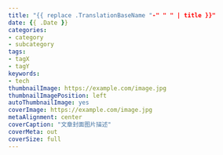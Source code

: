 ```yaml
---
title: "{{ replace .TranslationBaseName "-" " " | title }}"
date: {{ .Date }}
categories:
- category
- subcategory
tags:
- tagX
- tagY
keywords:
- tech
thumbnailImage: https://example.com/image.jpg
thumbnailImagePosition: left
autoThumbnailImage: yes
coverImage: https://example.com/image.jpg
metaAlignment: center
coverCaption: "文章封面图片描述"
coverMeta: out
coverSize: full
---
```


<!-- 文章摘要，取消注释即可显示 -->

<!--more-->

<!-- toc -->

